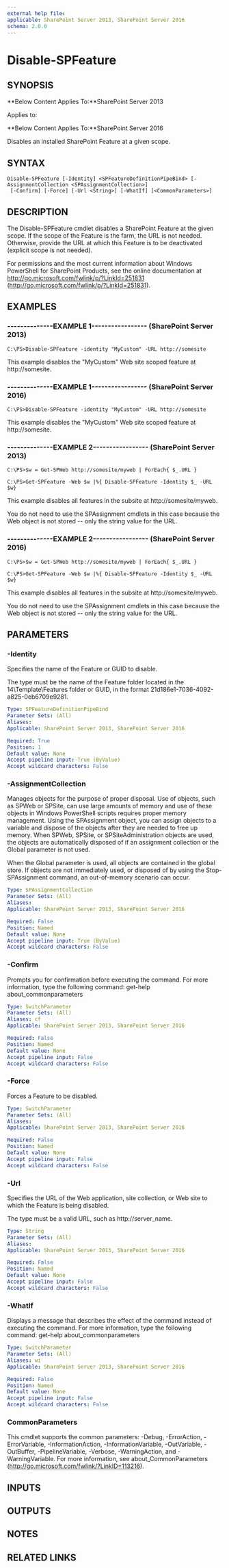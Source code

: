 ```yaml
---
external help file: 
applicable: SharePoint Server 2013, SharePoint Server 2016
schema: 2.0.0
---
```


# Disable-SPFeature

## SYNOPSIS
**Below Content Applies To:**SharePoint Server 2013

Applies to:

**Below Content Applies To:**SharePoint Server 2016

Disables an installed SharePoint Feature at a given scope.



## SYNTAX

```
Disable-SPFeature [-Identity] <SPFeatureDefinitionPipeBind> [-AssignmentCollection <SPAssignmentCollection>]
 [-Confirm] [-Force] [-Url <String>] [-WhatIf] [<CommonParameters>]
```

## DESCRIPTION
The Disable-SPFeature cmdlet disables a SharePoint Feature at the given scope.
If the scope of the Feature is the farm, the URL is not needed.
Otherwise, provide the URL at which this Feature is to be deactivated (explicit scope is not needed).

For permissions and the most current information about Windows PowerShell for SharePoint Products, see the online documentation at http://go.microsoft.com/fwlink/p/?LinkId=251831 (http://go.microsoft.com/fwlink/p/?LinkId=251831).

## EXAMPLES

### --------------EXAMPLE 1----------------- (SharePoint Server 2013)
```
C:\PS>Disable-SPFeature -identity "MyCustom" -URL http://somesite
```

This example disables the "MyCustom" Web site scoped feature at   http://somesite.

### --------------EXAMPLE 1----------------- (SharePoint Server 2016)
```
C:\PS>Disable-SPFeature -identity "MyCustom" -URL http://somesite
```

This example disables the "MyCustom" Web site scoped feature at   http://somesite.

### --------------EXAMPLE 2----------------- (SharePoint Server 2013)
```
C:\PS>$w = Get-SPWeb http://somesite/myweb | ForEach{ $_.URL }

C:\PS>Get-SPFeature -Web $w |%{ Disable-SPFeature -Identity $_ -URL $w}
```

This example disables all features in the subsite at http://somesite/myweb.

You do not need to use the SPAssignment cmdlets in this case because the Web object is not stored -- only the string value for the URL.

### --------------EXAMPLE 2----------------- (SharePoint Server 2016)
```
C:\PS>$w = Get-SPWeb http://somesite/myweb | ForEach{ $_.URL }

C:\PS>Get-SPFeature -Web $w |%{ Disable-SPFeature -Identity $_ -URL $w}
```

This example disables all features in the subsite at http://somesite/myweb.

You do not need to use the SPAssignment cmdlets in this case because the Web object is not stored -- only the string value for the URL.

## PARAMETERS

### -Identity
Specifies the name of the Feature or GUID to disable.

The type must be the name of the Feature folder located in the 14\Template\Features folder or GUID, in the format 21d186e1-7036-4092-a825-0eb6709e9281.

```yaml
Type: SPFeatureDefinitionPipeBind
Parameter Sets: (All)
Aliases: 
Applicable: SharePoint Server 2013, SharePoint Server 2016

Required: True
Position: 1
Default value: None
Accept pipeline input: True (ByValue)
Accept wildcard characters: False
```

### -AssignmentCollection
Manages objects for the purpose of proper disposal.
Use of objects, such as SPWeb or SPSite, can use large amounts of memory and use of these objects in Windows PowerShell scripts requires proper memory management.
Using the SPAssignment object, you can assign objects to a variable and dispose of the objects after they are needed to free up memory.
When SPWeb, SPSite, or SPSiteAdministration objects are used, the objects are automatically disposed of if an assignment collection or the Global parameter is not used.

When the Global parameter is used, all objects are contained in the global store.
If objects are not immediately used, or disposed of by using the Stop-SPAssignment command, an out-of-memory scenario can occur.

```yaml
Type: SPAssignmentCollection
Parameter Sets: (All)
Aliases: 
Applicable: SharePoint Server 2013, SharePoint Server 2016

Required: False
Position: Named
Default value: None
Accept pipeline input: True (ByValue)
Accept wildcard characters: False
```

### -Confirm
Prompts you for confirmation before executing the command.
For more information, type the following command: get-help about_commonparameters

```yaml
Type: SwitchParameter
Parameter Sets: (All)
Aliases: cf
Applicable: SharePoint Server 2013, SharePoint Server 2016

Required: False
Position: Named
Default value: None
Accept pipeline input: False
Accept wildcard characters: False
```

### -Force
Forces a Feature to be disabled.

```yaml
Type: SwitchParameter
Parameter Sets: (All)
Aliases: 
Applicable: SharePoint Server 2013, SharePoint Server 2016

Required: False
Position: Named
Default value: None
Accept pipeline input: False
Accept wildcard characters: False
```

### -Url
Specifies the URL of the Web application, site collection, or Web site to which the Feature is being disabled.

The type must be a valid URL, such as http://server_name.

```yaml
Type: String
Parameter Sets: (All)
Aliases: 
Applicable: SharePoint Server 2013, SharePoint Server 2016

Required: False
Position: Named
Default value: None
Accept pipeline input: False
Accept wildcard characters: False
```

### -WhatIf
Displays a message that describes the effect of the command instead of executing the command.
For more information, type the following command: get-help about_commonparameters

```yaml
Type: SwitchParameter
Parameter Sets: (All)
Aliases: wi
Applicable: SharePoint Server 2013, SharePoint Server 2016

Required: False
Position: Named
Default value: None
Accept pipeline input: False
Accept wildcard characters: False
```

### CommonParameters
This cmdlet supports the common parameters: -Debug, -ErrorAction, -ErrorVariable, -InformationAction, -InformationVariable, -OutVariable, -OutBuffer, -PipelineVariable, -Verbose, -WarningAction, and -WarningVariable. For more information, see about_CommonParameters (http://go.microsoft.com/fwlink/?LinkID=113216).

## INPUTS

## OUTPUTS

## NOTES

## RELATED LINKS

